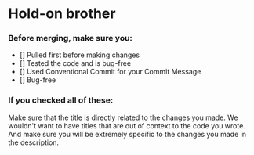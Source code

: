 # Hold-on brother

### Before merging, make sure you:
- [] Pulled first before making changes
- [] Tested the code and is bug-free
- [] Used Conventional Commit for your Commit Message
- [] Bug-free

### If you checked all of these:

Make sure that the title is directly related to the changes you made. We wouldn't want to have titles that are out of context to the code you wrote. And make sure you will be extremely specific to the changes you made in the description.

